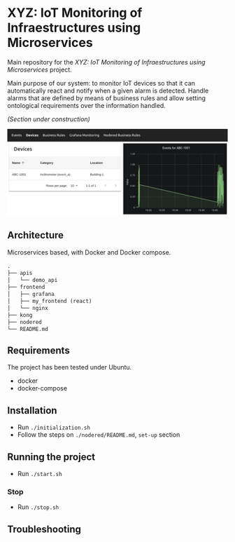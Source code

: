 XYZ: IoT Monitoring of Infraestructures using Microservices
===================

Main repository for the _XYZ: IoT Monitoring of Infraestructures using Microservices_ project.

Main purpose of our system: to monitor IoT devices so that it can automatically react and notify when a given alarm is detected. Handle alarms that are defined by means of business rules and allow setting ontological requirements over the information handled.

_(Section under construction)_

![Devices frontend with Grafana](https://github.com/worldsensing/xyz-iot-monitoring/blob/master/extra/frontend_devices_mod.png?raw=true)

## Architecture
Microservices based, with Docker and Docker compose.

```
.
├── apis
│   └── demo_api
├── frontend
│   ├── grafana
│   ├── my_frontend (react)
│   └── nginx
├── kong
├── nodered
└── README.md
```

## Requirements
The project has been tested under Ubuntu.
- docker
- docker-compose

## Installation
- Run `./initialization.sh`
- Follow the steps on `./nodered/README.md`, `set-up` section

## Running the project
- Run `./start.sh`

### Stop
- Run `./stop.sh`

## Troubleshooting
